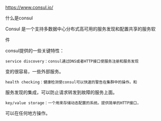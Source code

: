 https://www.consul.io/



什么是consul



Consul 是一个支持多数据中心分布式高可用的服务发现和配置共享的服务软

件



consul提供的一些关键特性：

    service discovery：consul通过DNS或者HTTP接口使服务注册和服务发现

变的很容易，一些外部服务。



    health checking：健康检测使consul可以快速的警告在集群中的操作。和

服务发现的集成，可以防止请求转发到故障的服务上面。



    key/value storage：一个用来存储动态配置的系统。提供简单的HTTP接口，

可以在任何地方操作。






